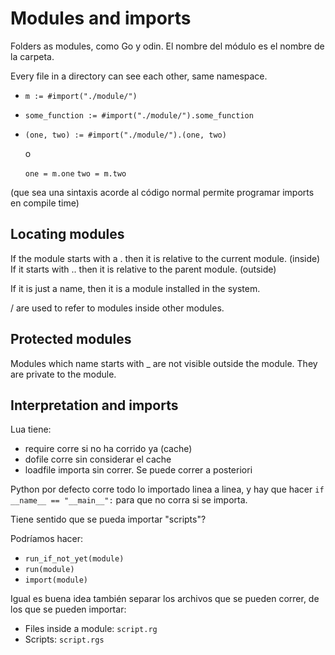 # Modules and imports

Folders as modules, como Go y odin. El nombre del módulo es el nombre de la
carpeta.

Every file in a directory can see each other, same namespace.

- `m := #import("./module/")`

- `some_function := #import("./module/").some_function`

- `(one, two) := #import("./module/").(one, two)`

    o

    `one = m.one`
    `two = m.two`

(que sea una sintaxis acorde al código normal permite programar imports en
compile time)


## Locating modules

If the module starts with a . then it is relative to the current module. (inside)
If it starts with .. then it is relative to the parent module. (outside)

If it is just a name, then it is a module installed in the system.

/ are used to refer to modules inside other modules.


## Protected modules

Modules which name starts with _ are not visible outside the module. They are
private to the module.


## Interpretation and imports

Lua tiene:
- require corre si no ha corrido ya (cache)
- dofile corre sin considerar el cache
- loadfile importa sin correr. Se puede correr a posteriori

Python por defecto corre todo lo importado linea a linea, y hay que hacer `if __name__ == "__main__":` para que no corra si se importa.

Tiene sentido que se pueda importar "scripts"?

Podríamos hacer:
- `run_if_not_yet(module)`
- `run(module)`
- `import(module)`


Igual es buena idea también separar los archivos que se pueden correr, de los
que se pueden importar:

- Files inside a module: `script.rg`
- Scripts: `script.rgs`

